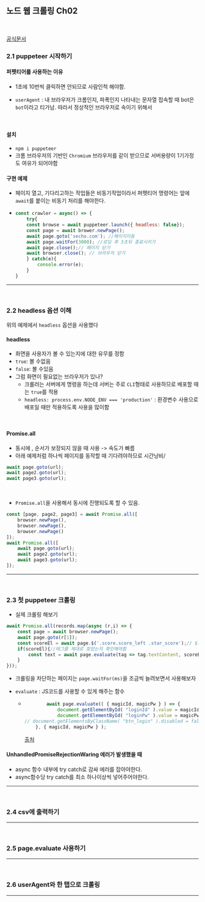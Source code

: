 ## 노드 웹 크롤링  Ch02

<br>

[공식문서](github.com/GoogleChrome/puppeteer)

### 2.1 puppeteer 시작하기



#### 퍼펫티어를 사용하는 이유

- 1초에 10번씩 클릭하면 안되므로 사람인척 해야함.

- `userAgent` : 내 브라우저가 크롬인지, 파폭인지 나타내는 문자열 접속할 때 bot은 `bot`이라고 티가남. 따라서 정상적인 브라우저로 속이기 위해서

<br>

#### 설치

- `npm i puppeteer`
- 크롬 브라우저의 기반인 `Chromium` 브라우저를 같이 받으므로 서버용량이 1기가정도 여유가 되어야함



#### 구현 예제

- 페이지 열고, 기다리고하는 작업들은 비동기작업이라서 퍼펫티어 명령어는 앞에 `await`를 붙이는 비동기 처리를 해야한다.

- ```javascript
  const crawler = async() => {
      try{
      const browse = await puppeteer.launch({ headless: false});
      const page = await brower.newPage();
      await page.goto('secho.com'); //페이지이동
      await page.waitFor(3000); //로딩 후 3초뒤 종료시키기
      await page.close();// 페이지 닫기
      await browser.close(); // 브라우저 닫기   
      } catch(e){
          console.error(e);
      }
  }
  ```

   



---

<br>

### 2.2 headless 옵션 이해

위의 예제에서 `headless` 옵션을 사용했다

#### headless

- 화면을 사용자가 볼 수 있는지에 대한 유무를 정함
- `true`: 볼 수없음
- `false`: 볼 수있음
- 그럼 화면이 필요없는 브라우저가 있나?
  - 크롤러는 서버에게 명령을 하는데 서버는 주로 `CLI`형태로 사용하므로 배포할 때는 `true`를 적용
  - `headless: process.env.NODE_ENV === 'production'` : 환경변수 사용으로 배포일 때만 적용하도록 사용을 많이함

<br>

#### Promise.all

- 동시에 , 순서가 보장되지 않을 때 사용 -> 속도가 빠름
- 아래 예제처럼 하나씩 페이지를 동작할 때 기다려야하므로 시간낭비/

```javascript
await page.goto(url);
await page2.goto(url);
await page3.goto(url);
```

<br>

- `Promise.all`을 사용해서 동시에 진행되도록 할 수 있음.

```javascript
const [page, page2, page3] = await Promise.all([
    browser.newPage(),
    browser.newPage(),
    browser.newPage()
]);
await Promise.all([
    await page.goto(url);
    await page2.goto(url);
    await page3.goto(url);
]);
```



---

<br>

### 2.3 첫 puppeteer 크롤링

- 실제 크롤링 해보기

```javascript
await Promise.all(records.map(async (r,i) => {
	const page = await browser.newPage();
	await page.goto(r[1]);
	const scoreEl = await page.$('.score.score_left .star_score');// $가 태그찾는 메소드
    if(scoreEl){//태그를 제대로 찾았는지 확인해야함
    	const text = await page.evaluate(tag => tag.textContent, scoreEl); // scoreEl 태그에서 tag.textContent를 반환한다.  
    }
}));
```

- 크롤링을 차단하는 페이지는 `page.waitFor(ms)`을 조금씩 늘려보면서 사용해보자

- `evaluate` : JS코드를 사용할 수 있게 해주는 함수

  - ```javascript
        	await page.evaluate(( { magicId, magicPw } ) => {
            	document.getElementById( "loginId" ).value = magicId;
            	document.getElementById( "loginPw" ).value = magicPw;
    // document.getElementsByClassName( "btn_login" ).disabled = false;
    	}, { magicId, magicPw } );
    ```

    [출처](http://magic.wickedmiso.com/177)

#### UnhandledPromiseRejectionWaring 에러가 발생했을 때

- async 함수 내부에 try catch로 감싸 에러를 잡아야한다.
- async함수당 try catch를 최소 하나이상씩 넣어주어야한다.



---

<br>

### 2.4 csv에 출력하기

---

<br>

### 2.5 page.evaluate 사용하기

---

<br>

### 2.6 userAgent와 한 탭으로 크롤링

---